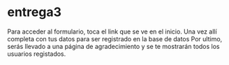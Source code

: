 # entrega3
Para acceder al formulario, toca el link que se ve en el inicio.
Una vez allí completa con tus datos para ser registrado en la base de datos
Por ultimo, serás llevado a una página de agradecimiento y se te mostrarán todos los usuarios registados.